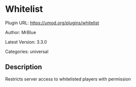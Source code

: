 # Whitelist

Plugin URL: https://umod.org/plugins/whitelist

Author: MrBlue

Latest Version: 3.3.0

Categories: universal

## Description

Restricts server access to whitelisted players with permission
